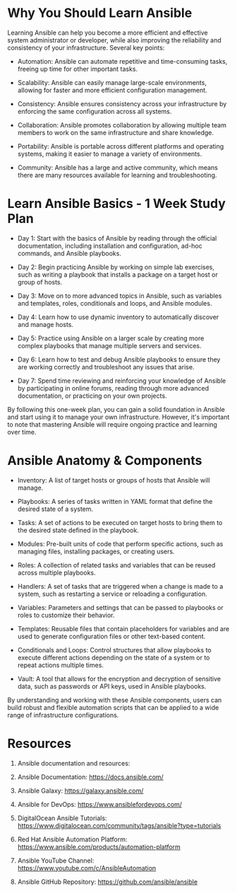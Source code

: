 # Why You Should Learn Ansible
Learning Ansible can help you become a more efficient and effective system administrator or developer, while also improving the reliability and consistency of your infrastructure. Several key points:
- Automation: Ansible can automate repetitive and time-consuming tasks, freeing up time for other important tasks.

- Scalability: Ansible can easily manage large-scale environments, allowing for faster and more efficient configuration management.

- Consistency: Ansible ensures consistency across your infrastructure by enforcing the same configuration across all systems.

- Collaboration: Ansible promotes collaboration by allowing multiple team members to work on the same infrastructure and share knowledge.

- Portability: Ansible is portable across different platforms and operating systems, making it easier to manage a variety of environments.

- Community: Ansible has a large and active community, which means there are many resources available for learning and troubleshooting.

# Learn Ansible Basics - 1 Week Study Plan

- Day 1: Start with the basics of Ansible by reading through the official documentation, including installation and configuration, ad-hoc commands, and Ansible playbooks.

- Day 2: Begin practicing Ansible by working on simple lab exercises, such as writing a playbook that installs a package on a target host or group of hosts.

- Day 3: Move on to more advanced topics in Ansible, such as variables and templates, roles, conditionals and loops, and Ansible modules.

- Day 4: Learn how to use dynamic inventory to automatically discover and manage hosts.

- Day 5: Practice using Ansible on a larger scale by creating more complex playbooks that manage multiple servers and services.

- Day 6: Learn how to test and debug Ansible playbooks to ensure they are working correctly and troubleshoot any issues that arise.

- Day 7: Spend time reviewing and reinforcing your knowledge of Ansible by participating in online forums, reading through more advanced documentation, or practicing on your own projects.

By following this one-week plan, you can gain a solid foundation in Ansible and start using it to manage your own infrastructure. However, it's important to note that mastering Ansible will require ongoing practice and learning over time.

# Ansible Anatomy & Components
- Inventory: A list of target hosts or groups of hosts that Ansible will manage.

- Playbooks: A series of tasks written in YAML format that define the desired state of a system.

- Tasks: A set of actions to be executed on target hosts to bring them to the desired state defined in the playbook.

- Modules: Pre-built units of code that perform specific actions, such as managing files, installing packages, or creating users.

- Roles: A collection of related tasks and variables that can be reused across multiple playbooks.

- Handlers: A set of tasks that are triggered when a change is made to a system, such as restarting a service or reloading a configuration.

- Variables: Parameters and settings that can be passed to playbooks or roles to customize their behavior.

- Templates: Reusable files that contain placeholders for variables and are used to generate configuration files or other text-based content.

- Conditionals and Loops: Control structures that allow playbooks to execute different actions depending on the state of a system or to repeat actions multiple times.

- Vault: A tool that allows for the encryption and decryption of sensitive data, such as passwords or API keys, used in Ansible playbooks.

By understanding and working with these Ansible components, users can build robust and flexible automation scripts that can be applied to a wide range of infrastructure configurations.


# Resources
1. Ansible documentation and resources:

2. Ansible Documentation: https://docs.ansible.com/

3. Ansible Galaxy: https://galaxy.ansible.com/

4. Ansible for DevOps: https://www.ansiblefordevops.com/

5. DigitalOcean Ansible Tutorials: https://www.digitalocean.com/community/tags/ansible?type=tutorials

6. Red Hat Ansible Automation Platform: https://www.ansible.com/products/automation-platform

7. Ansible YouTube Channel: https://www.youtube.com/c/AnsibleAutomation

8. Ansible GitHub Repository: https://github.com/ansible/ansible
